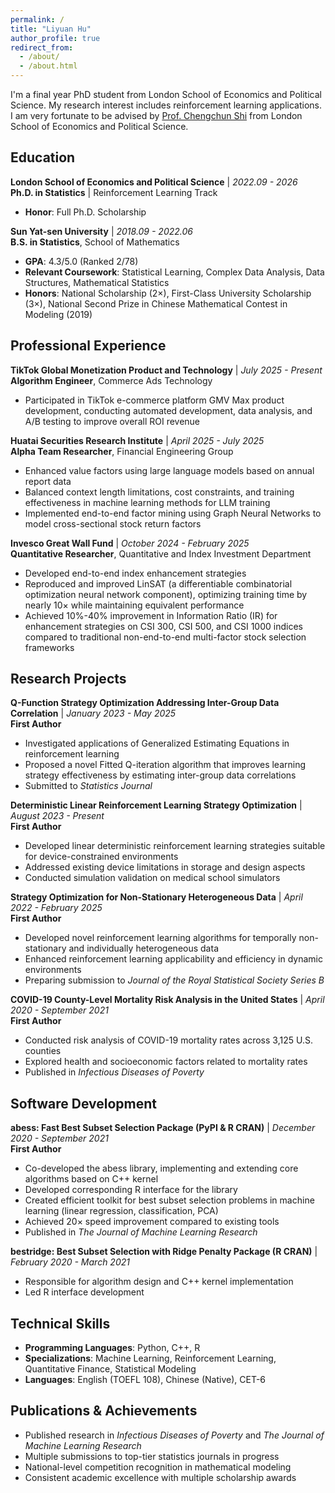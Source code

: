 ```yaml
---
permalink: /
title: "Liyuan Hu"
author_profile: true
redirect_from: 
  - /about/
  - /about.html
---
```


I'm a final year PhD student from London School of Economics and Political Science. My research interest includes reinforcement learning applications. I am very fortunate to be advised by [Prof. Chengchun Shi](https://callmespring.github.io/) from London School of Economics and Political Science. 



## Education

**London School of Economics and Political Science** | *2022.09 - 2026*  
**Ph.D. in Statistics** | Reinforcement Learning Track  
- **Honor**: Full Ph.D. Scholarship

**Sun Yat-sen University** | *2018.09 - 2022.06*  
**B.S. in Statistics**, School of Mathematics  
- **GPA**: 4.3/5.0 (Ranked 2/78)
- **Relevant Coursework**: Statistical Learning, Complex Data Analysis, Data Structures, Mathematical Statistics
- **Honors**: National Scholarship (2×), First-Class University Scholarship (3×), National Second Prize in Chinese Mathematical Contest in Modeling (2019)

## Professional Experience

**TikTok Global Monetization Product and Technology** | *July 2025 - Present*  
**Algorithm Engineer**, Commerce Ads Technology 
- Participated in TikTok e-commerce platform GMV Max product development, conducting automated development, data analysis, and A/B testing to improve overall ROI revenue

**Huatai Securities Research Institute** | *April 2025 - July 2025*  
**Alpha Team Researcher**, Financial Engineering Group
- Enhanced value factors using large language models based on annual report data
- Balanced context length limitations, cost constraints, and training effectiveness in machine learning methods for LLM training
- Implemented end-to-end factor mining using Graph Neural Networks to model cross-sectional stock return factors

**Invesco Great Wall Fund** | *October 2024 - February 2025*  
**Quantitative Researcher**, Quantitative and Index Investment Department
- Developed end-to-end index enhancement strategies
- Reproduced and improved LinSAT (a differentiable combinatorial optimization neural network component), optimizing training time by nearly 10× while maintaining equivalent performance
- Achieved 10%-40% improvement in Information Ratio (IR) for enhancement strategies on CSI 300, CSI 500, and CSI 1000 indices compared to traditional non-end-to-end multi-factor stock selection frameworks

## Research Projects

**Q-Function Strategy Optimization Addressing Inter-Group Data Correlation** | *January 2023 - May 2025*  
**First Author**
- Investigated applications of Generalized Estimating Equations in reinforcement learning
- Proposed a novel Fitted Q-iteration algorithm that improves learning strategy effectiveness by estimating inter-group data correlations
- Submitted to *Statistics Journal*

**Deterministic Linear Reinforcement Learning Strategy Optimization** | *August 2023 - Present*  
**First Author**
- Developed linear deterministic reinforcement learning strategies suitable for device-constrained environments
- Addressed existing device limitations in storage and design aspects
- Conducted simulation validation on medical school simulators

**Strategy Optimization for Non-Stationary Heterogeneous Data** | *April 2022 - February 2025*  
**First Author**
- Developed novel reinforcement learning algorithms for temporally non-stationary and individually heterogeneous data
- Enhanced reinforcement learning applicability and efficiency in dynamic environments
- Preparing submission to *Journal of the Royal Statistical Society Series B*

**COVID-19 County-Level Mortality Risk Analysis in the United States** | *April 2020 - September 2021*  
**First Author**
- Conducted risk analysis of COVID-19 mortality rates across 3,125 U.S. counties
- Explored health and socioeconomic factors related to mortality rates
- Published in *Infectious Diseases of Poverty*

## Software Development

**abess: Fast Best Subset Selection Package (PyPI & R CRAN)** | *December 2020 - September 2021*  
**First Author**
- Co-developed the abess library, implementing and extending core algorithms based on C++ kernel
- Developed corresponding R interface for the library
- Created efficient toolkit for best subset selection problems in machine learning (linear regression, classification, PCA)
- Achieved 20× speed improvement compared to existing tools
- Published in *The Journal of Machine Learning Research*

**bestridge: Best Subset Selection with Ridge Penalty Package (R CRAN)** | *February 2020 - March 2021*
- Responsible for algorithm design and C++ kernel implementation
- Led R interface development

## Technical Skills

- **Programming Languages**: Python, C++, R
- **Specializations**: Machine Learning, Reinforcement Learning, Quantitative Finance, Statistical Modeling
- **Languages**: English (TOEFL 108), Chinese (Native), CET-6

## Publications & Achievements

- Published research in *Infectious Diseases of Poverty* and *The Journal of Machine Learning Research*
- Multiple submissions to top-tier statistics journals in progress
- National-level competition recognition in mathematical modeling
- Consistent academic excellence with multiple scholarship awards
